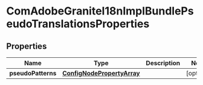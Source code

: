 
# ComAdobeGraniteI18nImplBundlePseudoTranslationsProperties

## Properties
Name | Type | Description | Notes
------------ | ------------- | ------------- | -------------
**pseudoPatterns** | [**ConfigNodePropertyArray**](ConfigNodePropertyArray.md) |  |  [optional]



